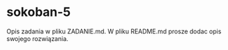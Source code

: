# sokoban-5

Opis zadania w pliku ZADANIE.md. W pliku README.md prosze dodac opis swojego rozwiązania.

